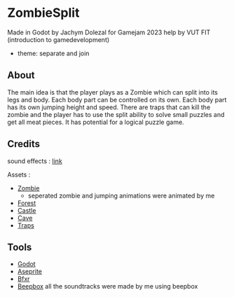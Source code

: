 # ZombieSplit

Made in Godot by Jachym Dolezal for Gamejam 2023 help by VUT FIT (introduction to gamedevelopment)
- theme: separate and join

## About

The main idea is that the player plays as a Zombie which can split into its legs and body. Each body part can be controlled on its own. Each body part has its own jumping height and speed. There are traps that can kill the zombie and the player has to use the split ability to solve small puzzles and get all meat pieces. It has potential for a logical puzzle game.

## Credits

sound effects : [link](https://www.leshylabs.com/apps/sfMaker/)

Assets :

- [Zombie](https://opengameart.org/content/zombie-sprites-and-sounds)
    - seperated zombie and jumping animations were animated by me
- [Forest](https://opengameart.org/content/forest-tileset)
- [Castle](https://opengameart.org/content/castle-platformer-tileset)
- [Cave](https://opengameart.org/content/cave-tileset-0)
- [Traps](https://opengameart.org/content/traps-0)

## Tools

- [Godot](https://godotengine.org/)
- [Aseprite](https://www.aseprite.org/)
- [Bfxr](https://www.bfxr.net/)
- [Beepbox](https://www.beepbox.co/)
all the soundtracks were made by me using beepbox
